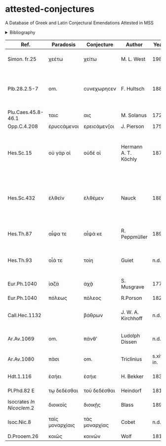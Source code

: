 # attested-conjectures
A Database of Greek and Latin Conjectural Emendations Attested in MSS

<details>
    <summary>Bibliography</summary>
    <ul>
        <li>P.Oxy.I,II,LXXXI</li>
        <li>James, Patrick. ‘Review of The Oxyrhynchus Papyri. Volume LXXXI.’ <em>The Classical Review</em> 68, no. 2 (2018): 395-398.</li>
        <li>Kenyon, Frederic George. <em>The Evidence of Greek Papyri with Regard to Textual Criticism.</em> London: Hernry Frowde, 1904.</li>
        <li>Wessely and Rzach, <em>Studien zur Palaeographie und Papyruskunde</em>, I (1901)</li>
        <li>Weil, <em>Revue de Philologie</em>, xiii. 179 (1882)</li>
        <li>Wilcken, <em>Sitzungsb. d. Berl. Akad.</em>, 1887 p. 807</li>
        <li>P.Louvre ed. Weil = Austin 42</li>
        <li>P.Münch.II.40 = Pap.graec.mon.89</li>
        <li>Papyrus Massiliensis</li>
    </ul>
</details>  

Ref.|Paradosis|Conjecture|Author|Year|Attested Place|Rem.
---|---|---|---|---|---|---
Simon. fr.25|χεέτω|χείτω|M. L. West|1989|P.Oxy.LXXXI.5261|Accented χέιτω on papyrus.
Plb.28.2.5-7|om.|cυνεχωρηcεν|F. Hultsch|1889|P.Oxy.LXXXI.5267|Papyrus reads c]υνεχωρηc[ε; Hultsch supplies verb (omitted in MSS).
Plu.Caes.45.8-46.1|ταιc|αις|M. Solanus|1729|P.Oxy.LXXXI.5270|
Opp.C.4.208|ἐρυccάμενοι|ερειcάμεν[οι|J. Pierson|1752|P.Oxy.LXXXI.5278|
Hes.Sc.15|οὐ γὰρ οἱ|οὐδέ οἱ|Hermann A. T. Köchly|1874|Rainer papyrus- Wessely and Rzach *Studien zur Palaeographie und Papyruskunde* I (1901)|
Hes.Sc.432|ἐλθεῖν|ἐλθέμεν|Nauck|1889|Rainer papyrus- Wessely and Rzach *Studien zur Palaeographie und Papyruskunde* I (1901)|
Hes.Th.87|αἶψα τε|αἶψά κε|R. Peppmüller|1896|Wilcken *Sitzungsb. d. Berl. Akad.* 1887 p. 807|
Hes.Th.93|οἷά τε|τοίη|Guiet|n.d.|Wilcken *Sitzungsb. d. Berl. Akad.* 1887 p. 807|
Eur.Ph.1040|ἰαζὰ|ἀχᾷ|S. Musgrave|1778|P.Oxy.II.224|Musgrave conjectured ἀχὰ
Eur.Ph.1040|πόλεως|πόλεος|R.Porson|1824|P.Oxy.II.224|
Call.Hec.1132||βάθρων|J. W. A. Kirchhoff|n.d.|Weinberger *Mitth. aus d. Sammlung d. Pap. Erzherzog Rainer* V. 74|Details from Kenyon's article.
Ar.Av.1069|om.|πάνθ'|Ludolph Dissen|n.d.|P.Louvre ed. Weil = Austin 42|Weil *Revue de Philologie* xiii. 179 (1882)
Ar.Av.1080|πᾶσι|om.|Triclinius|s.xiv in.|P.Louvre ed. Weil = Austin 42|Weil *Revue de Philologie* xiii. 179 (1882)
Hdt.1.116|ἐσήει|ἐσήιε|H. Bekker|1833|P.Münch.II.40 = Pap.graec.mon.89|
Pl.Phd.82 E|τῳ δεδέσθαι|τοῦ δεδέσθαι|Heindorf|1810|P.Lond.Lit.145 = Pap.488|
Isocrates *In Nicoclem*.2|διοικοῖς|διοικῇς|Blass|1891|Papyrus Massiliensis|
Isoc.Nic.8|ταῖς μοναρχίαις|τὰς μοναρχίας|Cobet|n.d.|Papyrus Massiliensis|Editor's details from Kenyon's article.
D.Prooem.26|κοιῶς|κοινῶν|Wolf|1812|P.Oxy.I.26|
